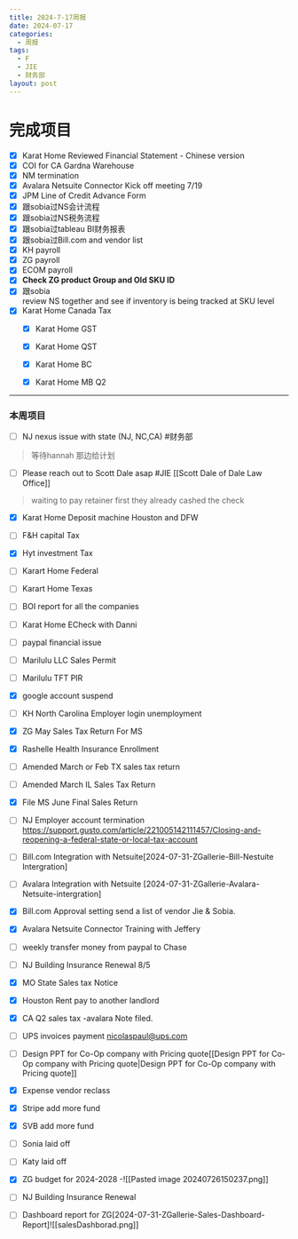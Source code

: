 ```yaml
---
title: 2024-7-17周报
date: 2024-07-17
categories:
  - 周报
tags:
  - F
  - JIE
  - 财务部
layout: post
---
```


# 完成项目  

- [x] Karat Home Reviewed Financial Statement - Chinese version
- [x] COI for CA Gardna Warehouse
- [x] NM termination
- [x] Avalara Netsuite Connector Kick off meeting 7/19
- [x] JPM Line of Credit Advance Form
- [x] 跟sobia过NS会计流程
- [x] 跟sobia过NS税务流程
- [x] 跟sobia过tableau BI财务报表
- [x] 跟sobia过Bill.com and vendor list
- [x] KH payroll
- [x] ZG payroll
- [x] ECOM payroll
- [x] **Check ZG product Group and Old SKU ID**
- [x] 跟sobia review NS together and see if inventory is being tracked at SKU level
- [x]  Karat Home Canada Tax
	- [x] Karat Home GST
	- [x] Karat Home QST
	- [x] Karat Home BC
	- [x] Karat Home MB Q2



---
### 本周项目

- [ ] NJ nexus issue with state (NJ, NC,CA)  #财务部 
> 等待hannah 那边给计划  
- [ ] Please reach out to Scott Dale asap #JIE    [[Scott Dale of Dale Law Office]]    
> waiting to pay retainer first
> they already cashed the check
- [x] Karat Home Deposit machine Houston and DFW
- [ ] F&H capital Tax
- [x] Hyt investment Tax
- [ ] Karart Home Federal 
- [ ] Karart Home Texas 
- [ ] BOI report for all the companies
- [ ] Karat Home ECheck with Danni
- [ ] paypal financial issue
- [ ] Marilulu LLC Sales Permit
- [ ] Marilulu TFT PIR
- [x] google account suspend
- [ ] KH North Carolina Employer login unemployment
- [x] ZG May Sales Tax Return For MS
- [x] Rashelle Health Insurance Enrollment
- [ ] Amended March or Feb TX sales tax return
- [ ] Amended March IL Sales Tax Return 
- [x] File MS June Final Sales Return
- [ ] NJ Employer account termination   https://support.gusto.com/article/221005142111457/Closing-and-reopening-a-federal-state-or-local-tax-account
- [ ] Bill.com Integration with Netsuite[2024-07-31-ZGallerie-Bill-Nestuite Intergration]
- [ ] Avalara Integration with Netsuite [2024-07-31-ZGallerie-Avalara-Netsuite-intergration]
- [x] Bill.com Approval setting send a list of vendor Jie & Sobia.
- [x] Avalara Netsuite Connector Training with Jeffery
- [ ] weekly transfer money from paypal to Chase
- [ ] NJ Building Insurance Renewal 8/5
- [x] MO State Sales tax Notice

- [x] Houston Rent pay to another landlord
- [x] CA Q2 sales tax -avalara Note filed.
- [ ] UPS invoices payment nicolaspaul@ups.com
- [ ] Design PPT for Co-Op company with Pricing quote[[Design PPT for Co-Op company with Pricing quote|Design PPT for Co-Op company with Pricing quote]]
- [x] Expense vendor reclass
- [x] Stripe add more fund
- [x] SVB add more fund
- [ ] Sonia laid off
- [ ] Katy laid off
- [x] ZG budget for 2024-2028
-![[Pasted image 20240726150237.png]]
- [ ] NJ Building Insurance Renewal
- [ ] Dashboard report for ZG[2024-07-31-ZGallerie-Sales-Dashboard-Report]![[salesDashborad.png]]













































































































































































































































